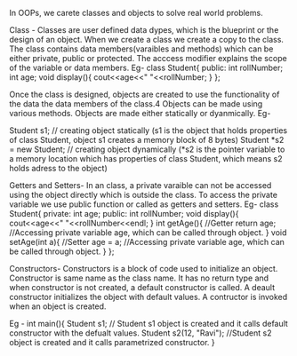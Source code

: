 In OOPs, we carete classes and objects to solve real world problems.


Class - Classes are user defined data dypes, which is the blueprint or the design of an object. When we create a class we create a copy to the class.
The class contains data members(varaibles and methods) which can be either private, public or protected. The acccess modifier explains the scope of the variable or data members.
Eg-
class Student{
  public:
     int rollNumber;
     int age;
     void display(){
       cout<<age<<" "<<rollNumber;
     }
};

Once the class is designed, objects are created to use the functionality of the data the data members of the class.4
Objects can be made using various methods.
Objects are made either statically or dyanmically.
Eg-

Student s1; // creating object statically   (s1 is the object that holds properties of class Student, object s1 creates a memory block of 8 bytes)
Student *s2 = new Student;   // creating object dynamically  (*s2 is the pointer variable to a memory location which has properties of class Student, which means s2 holds adress to the object)

Getters and Setters-
In an class, a private varaible can not be accessed using the object directly which is outside the class. To access the private variable we use public function or called as getters and setters.
Eg-
class Student{
  private:
     int age;
  public:
     int rollNumber;
     void display(){
       cout<<age<<" "<<rollNumber<<endl;
     }
     int getAge(){   //Getter
       return age;  //Accessing private variable age, which can be called through object.
     }
     void setAge(int a){ //Setter
       age = a;   //Accessing private variable age, which can be called through object.
     }
};


Constructors-
Constructors is a block of code used to initialize an object. Constructor is same name as the class name. It has no return type and when constructor is not created, a default constructor is called.
A deault constructor initializes the object with default values. A contructor is invoked when an object is created.

Eg -
int main(){
   Student s1; // Student s1 object is created and it calls default constructor with the defualt values.
   Student s2(12, "Ravi");   //Student s2 object is created and it calls parametrized constructor.
}























